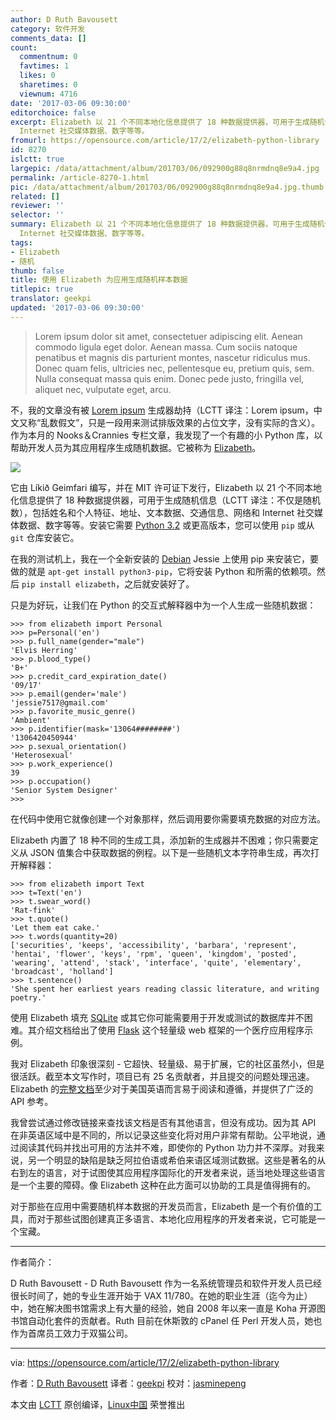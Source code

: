 ```yaml
---
author: D Ruth Bavousett
category: 软件开发
comments_data: []
count:
  commentnum: 0
  favtimes: 1
  likes: 0
  sharetimes: 0
  viewnum: 4716
date: '2017-03-06 09:30:00'
editorchoice: false
excerpt: Elizabeth 以 21 个不同本地化信息提供了 18 种数据提供器，可用于生成随机信息（LCTT 译注：不仅是随机数），包括姓名和个人特征、地址、文本数据、交通信息、网络和
  Internet 社交媒体数据、数字等等。
fromurl: https://opensource.com/article/17/2/elizabeth-python-library
id: 8270
islctt: true
largepic: /data/attachment/album/201703/06/092900g88q8nrmdnq8e9a4.jpg
permalink: /article-8270-1.html
pic: /data/attachment/album/201703/06/092900g88q8nrmdnq8e9a4.jpg.thumb.jpg
related: []
reviewer: ''
selector: ''
summary: Elizabeth 以 21 个不同本地化信息提供了 18 种数据提供器，可用于生成随机信息（LCTT 译注：不仅是随机数），包括姓名和个人特征、地址、文本数据、交通信息、网络和
  Internet 社交媒体数据、数字等等。
tags:
- Elizabeth
- 随机
thumb: false
title: 使用 Elizabeth 为应用生成随机样本数据
titlepic: true
translator: geekpi
updated: '2017-03-06 09:30:00'
---
```



> 
> Lorem ipsum dolor sit amet, consectetuer adipiscing elit. Aenean commodo ligula eget dolor. Aenean massa. Cum sociis natoque penatibus et magnis dis parturient montes, nascetur ridiculus mus. Donec quam felis, ultricies nec, pellentesque eu, pretium quis, sem. Nulla consequat massa quis enim. Donec pede justo, fringilla vel, aliquet nec, vulputate eget, arcu. 
> 
> 
> 


不，我的文章没有被 [Lorem ipsum](https://en.wikipedia.org/wiki/Lorem_ipsum) 生成器劫持（LCTT 译注：Lorem ipsum，中文又称“乱数假文”，只是一段用来测试排版效果的占位文字，没有实际的含义）。作为本月的 Nooks＆Crannies 专栏文章，我发现了一个有趣的小 Python 库，以帮助开发人员为其应用程序生成随机数据。它被称为 [Elizabeth](https://github.com/lk-geimfari/elizabeth)。


![](/data/attachment/album/201703/06/092900g88q8nrmdnq8e9a4.jpg)


它由 Líkið Geimfari 编写，并在 MIT 许可证下发行，Elizabeth 以 21 个不同本地化信息提供了 18 种数据提供器，可用于生成随机信息（LCTT 译注：不仅是随机数），包括姓名和个人特征、地址、文本数据、交通信息、网络和 Internet 社交媒体数据、数字等等。安装它需要 [Python 3.2](https://www.python.org/) 或更高版本，您可以使用 `pip` 或从 `git` 仓库安装它。


在我的测试机上，我在一个全新安装的 [Debian](https://www.debian.org/) Jessie 上使用 pip 来安装它，要做的就是 `apt-get install python3-pip`，它将安装 Python 和所需的依赖项。然后 `pip install elizabeth`，之后就安装好了。


只是为好玩，让我们在 Python 的交互式解释器中为一个人生成一些随机数据：



```
>>> from elizabeth import Personal
>>> p=Personal('en')
>>> p.full_name(gender="male")
'Elvis Herring'
>>> p.blood_type()
'B+'
>>> p.credit_card_expiration_date()
'09/17'
>>> p.email(gender='male')
'jessie7517@gmail.com'
>>> p.favorite_music_genre()
'Ambient'
>>> p.identifier(mask='13064########')
'1306420450944'
>>> p.sexual_orientation()
'Heterosexual'
>>> p.work_experience()
39
>>> p.occupation()
'Senior System Designer'
>>>

```

在代码中使用它就像创建一个对象那样，然后调用要你需要填充数据的对应方法。


Elizabeth 内置了 18 种不同的生成工具，添加新的生成器并不困难；你只需要定义从 JSON 值集合中获取数据的例程。以下是一些随机文本字符串生成，再次打开解释器：



```
>>> from elizabeth import Text
>>> t=Text('en')
>>> t.swear_word()
'Rat-fink'
>>> t.quote()
'Let them eat cake.'
>>> t.words(quantity=20)
['securities', 'keeps', 'accessibility', 'barbara', 'represent', 'hentai', 'flower', 'keys', 'rpm', 'queen', 'kingdom', 'posted', 'wearing', 'attend', 'stack', 'interface', 'quite', 'elementary', 'broadcast', 'holland']
>>> t.sentence()
'She spent her earliest years reading classic literature, and writing poetry.'

```

使用 Elizabeth 填充 [SQLite](https://sqlite.org/) 或其它你可能需要用于开发或测试的数据库并不困难。其介绍文档给出了使用 [Flask](https://flask.pocoo.org/) 这个轻量级 web 框架的一个医疗应用程序示例。


我对 Elizabeth 印象很深刻 - 它超快、轻量级、易于扩展，它的社区虽然小，但是很活跃。截至本文写作时，项目已有 25 名贡献者，并且提交的问题处理迅速。Elizabeth 的[完整文档](http://elizabeth.readthedocs.io/en/latest/index.html)至少对于美国英语而言易于阅读和遵循，并提供了广泛的 API 参考。


我曾尝试通过修改链接来查找该文档是否有其他语言，但没有成功。因为其 API 在非英语区域中是不同的，所以记录这些变化将对用户非常有帮助。公平地说，通过阅读其代码并找出可用的方法并不难，即使你的 Python 功力并不深厚。对我来说，另一个明显的缺陷是缺乏阿拉伯语或希伯来语区域测试数据。这些是著名的从右到左的语言，对于试图使其应用程序国际化的开发者来说，适当地处理这些语言是一个主要的障碍。像 Elizabeth 这种在此方面可以协助的工具是值得拥有的。


对于那些在应用中需要随机样本数据的开发员而言，Elizabeth 是一个有价值的工具，而对于那些试图创建真正多语言、本地化应用程序的开发者来说，它可能是一个宝藏。




---


作者简介：


D Ruth Bavousett - D Ruth Bavousett 作为一名系统管理员和软件开发人员已经很长时间了，她的专业生涯开始于 VAX 11/780。在她的职业生涯（迄今为止）中，她在解决图书馆需求上有大量的经验，她自 2008 年以来一直是 Koha 开源图书馆自动化套件的贡献者。Ruth 目前在休斯敦的 cPanel 任 Perl 开发人员，她也作为首席员工效力于双猫公司。




---


via: <https://opensource.com/article/17/2/elizabeth-python-library>


作者：[D Ruth Bavousett](https://opensource.com/users/druthb) 译者：[geekpi](https://github.com/geekpi) 校对：[jasminepeng](https://github.com/jasminepeng)


本文由 [LCTT](https://github.com/LCTT/TranslateProject) 原创编译，[Linux中国](https://linux.cn/) 荣誉推出